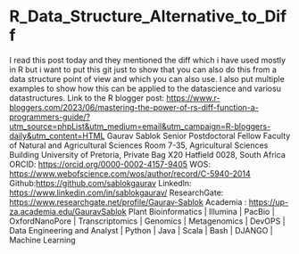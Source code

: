 # R_Data_Structure_Alternative_to_Diff
I read this post today and they mentioned the diff which i have used mostly in R but i want to put this git just to show that you can also do this from a data structure point of view and which you can also use. I also put multiple examples to show how this can be applied to the datascience and variosu datastructures. Link to the R blogger post: https://www.r-bloggers.com/2023/06/mastering-the-power-of-rs-diff-function-a-programmers-guide/?utm_source=phpList&utm_medium=email&utm_campaign=R-bloggers-daily&utm_content=HTML Gaurav Sablok Senior Postdoctoral Fellow Faculty of Natural and Agricultural Sciences Room 7-35, Agricultural Sciences Building University of Pretoria, Private Bag X20 Hatfield 0028, South Africa ORCID: https://orcid.org/0000-0002-4157-9405 WOS: https://www.webofscience.com/wos/author/record/C-5940-2014 Github:https://github.com/sablokgaurav Linkedln: https://www.linkedin.com/in/sablokgaurav/ ResearchGate: https://www.researchgate.net/profile/Gaurav-Sablok Academia : https://up-za.academia.edu/GauravSablok Plant Bioinformatics | Illumina | PacBio | OxfordNanoPore | Transcriptomics | Genomics | Metagenomics | DevOPS | Data Engineering and Analyst | Python | Java | Scala | Bash | DJANGO | Machine Learning
